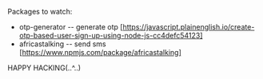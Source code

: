 Packages to watch:
- otp-generator -- generate otp [https://javascript.plainenglish.io/create-otp-based-user-sign-up-using-node-js-cc4defc54123]
- africastalking -- send sms [https://www.npmjs.com/package/africastalking]

HAPPY HACKING(..^..)